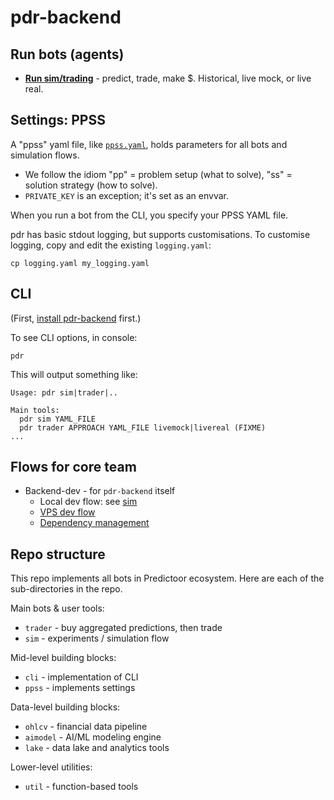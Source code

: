 # pdr-backend

## Run bots (agents)

- **[Run sim/trading](READMEs/sim.md)** - predict, trade, make $. Historical, live mock, or live real.

## Settings: PPSS

A "ppss" yaml file, like [`ppss.yaml`](ppss.yaml), holds parameters for all bots and simulation flows.

- We follow the idiom "pp" = problem setup (what to solve), "ss" = solution strategy (how to solve).
- `PRIVATE_KEY` is an exception; it's set as an envvar.

When you run a bot from the CLI, you specify your PPSS YAML file.

pdr has basic stdout logging, but supports customisations.
To customise logging, copy and edit the existing `logging.yaml`:

```console
cp logging.yaml my_logging.yaml
```

## CLI

(First, [install pdr-backend](READMEs/predictoor.md#install-pdr-backend-repo) first.)

To see CLI options, in console:

```console
pdr
```

This will output something like:

```text
Usage: pdr sim|trader|..

Main tools:
  pdr sim YAML_FILE
  pdr trader APPROACH YAML_FILE livemock|livereal (FIXME)
...
```

## Flows for core team

- Backend-dev - for `pdr-backend` itself
  - Local dev flow: see [sim](READMEs/sim.md)
  - [VPS dev flow](READMEs/vps.md)
  - [Dependency management](READMEs/dependencies.md)

## Repo structure

This repo implements all bots in Predictoor ecosystem. Here are each of the sub-directories in the repo.

Main bots & user tools:

- `trader` - buy aggregated predictions, then trade
- `sim` - experiments / simulation flow

Mid-level building blocks:

- `cli` - implementation of CLI
- `ppss` - implements settings

Data-level building blocks:

- `ohlcv` - financial data pipeline
- `aimodel` - AI/ML modeling engine
- `lake` - data lake and analytics tools

Lower-level utilities:

- `util` - function-based tools
